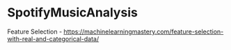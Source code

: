 # SpotifyMusicAnalysis

Feature Selection - https://machinelearningmastery.com/feature-selection-with-real-and-categorical-data/
